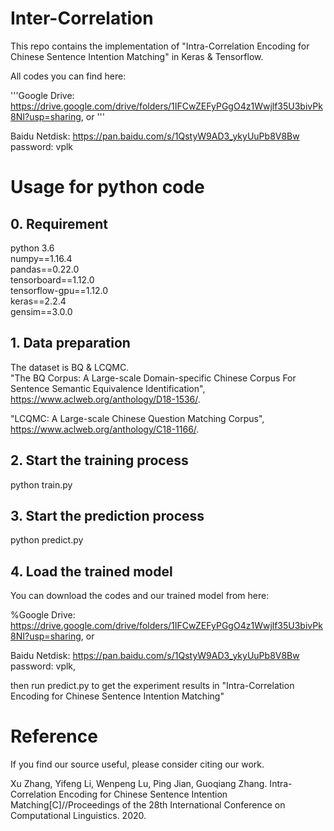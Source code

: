 # Inter-Correlation
This repo contains the implementation of "Intra-Correlation Encoding for Chinese Sentence Intention Matching" in Keras & Tensorflow.

All codes you can find here:

'''Google Drive: https://drive.google.com/drive/folders/1IFCwZEFyPGgO4z1Wwjlf35U3bivPk8NI?usp=sharing, or '''

Baidu Netdisk: https://pan.baidu.com/s/1QstyW9AD3_ykyUuPb8V8Bw  password: vplk
# Usage for python code
## 0. Requirement
python 3.6  
numpy==1.16.4  
pandas==0.22.0  
tensorboard==1.12.0  
tensorflow-gpu==1.12.0  
keras==2.2.4  
gensim==3.0.0

## 1. Data preparation
The dataset is BQ & LCQMC.  
"The BQ Corpus: A Large-scale Domain-specific Chinese Corpus For Sentence Semantic Equivalence Identification", https://www.aclweb.org/anthology/D18-1536/.

"LCQMC: A Large-scale Chinese Question Matching Corpus", https://www.aclweb.org/anthology/C18-1166/.
## 2. Start the training process
python train.py  
## 3. Start the prediction process
python predict.py  
## 4. Load the trained model
You can download the codes and our trained model from here:

%Google Drive: https://drive.google.com/drive/folders/1IFCwZEFyPGgO4z1Wwjlf35U3bivPk8NI?usp=sharing, or 

Baidu Netdisk: https://pan.baidu.com/s/1QstyW9AD3_ykyUuPb8V8Bw  password: vplk, 

then run predict.py to get the experiment results in "Intra-Correlation Encoding for Chinese Sentence Intention Matching"
# Reference
If you find our source useful, please consider citing our work.

Xu Zhang, Yifeng Li, Wenpeng Lu, Ping Jian, Guoqiang Zhang. Intra-Correlation Encoding for Chinese Sentence Intention Matching[C]//Proceedings of the 28th International Conference on Computational Linguistics. 2020.
